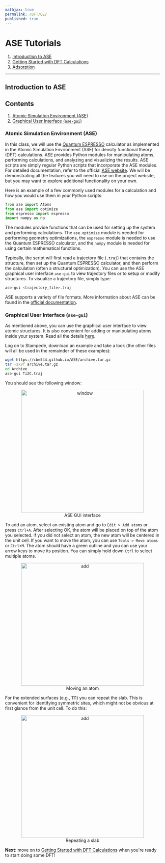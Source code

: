 ```yaml
---
mathjax: true
permalink: /DFT/QE/
published: true
---
```


# ASE Tutorials
1. [Introduction to ASE](../../ASE/)
1. [Getting Started with DFT Calculations](Getting_Started/)
2. [Adsorption](Adsorption/)

____

## Introduction to ASE

## Contents
1. [Atomic Simulation Environment (ASE)](#backgroun)
2. [Graphical User Interface (`ase-gui`)](#ase-gui)

<a name='background'></a>

### Atomic Simulation Environment (ASE) ###
In this class, we will use the [Quantum ESPRESSO](http://www.quantum-espresso.org) calculator as implemented in the Atomic Simulation Envrionment (ASE) for density functional theory (DFT) calculations. ASE provides Python modules for manipulating atoms, performing calculations, and analyzing and visualizing the results. ASE scripts are simply regular Python scripts that incorporate the ASE modules. For detailed documentation, refer to the official [ASE website](http://wiki.fysik.dtu.dk/ase/index.html). We will be demonstrating all the features you will need to use on the project website, but you may want to explore additional functionality on your own.

Here is an example of a few commonly used modules for a calculation and how you would use them in your Python scripts:

```python
from ase import Atoms
from ase import optimize
from espresso import espresso
import numpy as np
```

The modules provide functions that can be used for setting up the system and performing calculations. The `ase.optimize` module is needed for performing geometry optimizations, the `espresso` module is needed to use the Quantum ESPRESSO calculator, and the `numpy` module is needed for using certain mathematical functions.

Typically, the script will first read a trajectory file (`.traj`) that contains the structure, then set up the Quantum ESPRESSO calculator, and then perform the calculation (often a structural optimization). You can use the ASE graphical user interface `ase-gui` to view trajectory files or to setup or modify structures. To visualize a trajectory file, simply type:

```bash
ase-gui <trajectory_file>.traj
```

ASE supports a variety of file formats. More information about ASE can be found in the [official documentation](http://wiki.fysik.dtu.dk/ase/ase/ase.html).

<a name='ase-gui'></a>

### Graphical User Interface (`ase-gui`) ###

As mentioned above, you can use the graphical user interface to view atomic structures. It is also convenient for adding or manipulating atoms inside your system. Read all the details [here](http://wiki.fysik.dtu.dk/ase/ase/gui/gui.html).

Log on to Stampede, download an example and take a look (the other files will all be used in the remainder of these examples):

```bash
wget https://cbe544.github.io/ASE/archive.tar.gz
tar -zxvf archive.tar.gz
cd Archive
ase-gui Ti2C.traj
```

You should see the following window:

<center><img src="Images/gui-window.png" alt="window" style="width: 400px;"/><br>
ASE GUI interface
</center>

To add an atom, select an existing atom and go to `Edit > Add atoms` or press `Ctrl+A`. After selecting OK, the atom will be placed on top of the atom you selected. If you did not select an atom, the new atom will be centered in the unit cell. If you want to move the atom, you can use `Tools > Move atoms` or `Ctrl+M`. The atom should have a green outline and you can use your arrow keys to move its position. You can simply hold down `Ctrl` to select multiple atoms.

<center><img src="Images/gui-move.png" alt="add" style="width: 400px;"/><br>
Moving an atom
</center>

For the extended surfaces (e.g., 111) you can repeat the slab. This is convenient for identifying symmetric sites, which might not be obvious at first glance from the unit cell. To do this:

<center><img src="Images/gui-repeating.png" alt="add" style="width: 400px;"/><br>
Repeating a slab
</center>

**Next**: move on to [Getting Started with DFT Calculations](Getting_Started/) when you're ready to start doing some DFT!
